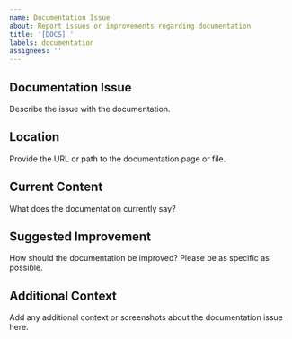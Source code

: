```yaml
---
name: Documentation Issue
about: Report issues or improvements regarding documentation
title: '[DOCS] '
labels: documentation
assignees: ''
---
```


## Documentation Issue
Describe the issue with the documentation.

## Location
Provide the URL or path to the documentation page or file.

## Current Content
What does the documentation currently say?

## Suggested Improvement
How should the documentation be improved? Please be as specific as possible.

## Additional Context
Add any additional context or screenshots about the documentation issue here.

